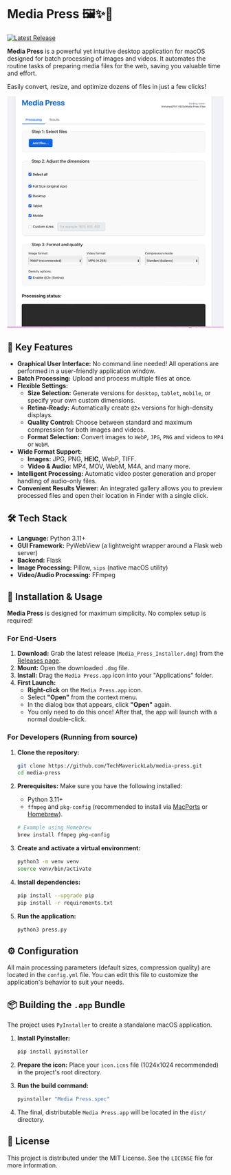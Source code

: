 # Media Press 🖼️✨🚀

[![Latest Release](https://img.shields.io/github/v/release/TechMaverickLab/media-press?label=Download&color=brightgreen)](https://github.com/TechMaverickLab/media-press/releases/latest)

**Media Press** is a powerful yet intuitive desktop application for macOS designed for batch processing of images and videos. It automates the routine tasks of preparing media files for the web, saving you valuable time and effort.

Easily convert, resize, and optimize dozens of files in just a few clicks!

![Media Press Screenshot](https://raw.githubusercontent.com/TechMaverickLab/media-press/master/assets/screenshot.png) <!-- Replace with the actual URL to your screenshot -->

## 🌟 Key Features

*   **Graphical User Interface:** No command line needed! All operations are performed in a user-friendly application window.
*   **Batch Processing:** Upload and process multiple files at once.
*   **Flexible Settings:**
    *   **Size Selection:** Generate versions for `desktop`, `tablet`, `mobile`, or specify your own custom dimensions.
    *   **Retina-Ready:** Automatically create `@2x` versions for high-density displays.
    *   **Quality Control:** Choose between standard and maximum compression for both images and videos.
    *   **Format Selection:** Convert images to `WebP`, `JPG`, `PNG` and videos to `MP4` or `WebM`.
*   **Wide Format Support:**
    *   **Images:** JPG, PNG, **HEIC**, WebP, TIFF.
    *   **Video & Audio:** MP4, MOV, WebM, M4A, and many more.
*   **Intelligent Processing:** Automatic video poster generation and proper handling of audio-only files.
*   **Convenient Results Viewer:** An integrated gallery allows you to preview processed files and open their location in Finder with a single click.

## 🛠️ Tech Stack

*   **Language:** Python 3.11+
*   **GUI Framework:** PyWebView (a lightweight wrapper around a Flask web server)
*   **Backend:** Flask
*   **Image Processing:** Pillow, `sips` (native macOS utility)
*   **Video/Audio Processing:** FFmpeg

## 🚀 Installation & Usage

**Media Press** is designed for maximum simplicity. No complex setup is required!

### For End-Users

1.  **Download:** Grab the latest release (`Media_Press_Installer.dmg`) from the [Releases page](https://github.com/TechMaverickLab/media-press/releases).
2.  **Mount:** Open the downloaded `.dmg` file.
3.  **Install:** Drag the `Media Press.app` icon into your "Applications" folder.
4.  **First Launch:**
    *   **Right-click** on the `Media Press.app` icon.
    *   Select **"Open"** from the context menu.
    *   In the dialog box that appears, click **"Open"** again.
    *   You only need to do this once! After that, the app will launch with a normal double-click.

### For Developers (Running from source)

1.  **Clone the repository:**
    ```bash
    git clone https://github.com/TechMaverickLab/media-press.git
    cd media-press
    ```
2.  **Prerequisites:** Make sure you have the following installed:
    *   Python 3.11+
    *   `ffmpeg` and `pkg-config` (recommended to install via [MacPorts](https://www.macports.org/) or [Homebrew](https://brew.sh/)).
    ```bash
    # Example using Homebrew
    brew install ffmpeg pkg-config
    ```

3.  **Create and activate a virtual environment:**
    ```bash
    python3 -m venv venv
    source venv/bin/activate
    ```

4.  **Install dependencies:**
    ```bash
    pip install --upgrade pip
    pip install -r requirements.txt
    ```

5.  **Run the application:**
    ```bash
    python3 press.py
    ```

## ⚙️ Configuration

All main processing parameters (default sizes, compression quality) are located in the `config.yml` file. You can edit this file to customize the application's behavior to suit your needs.

## 📦 Building the `.app` Bundle

The project uses `PyInstaller` to create a standalone macOS application.

1.  **Install PyInstaller:**
    ```bash
    pip install pyinstaller
    ```

2.  **Prepare the icon:** Place your `icon.icns` file (1024x1024 recommended) in the project's root directory.

3.  **Run the build command:**
    ```bash
    pyinstaller "Media Press.spec"
    ```

4.  The final, distributable `Media Press.app` will be located in the `dist/` directory.

## 📄 License

This project is distributed under the MIT License. See the `LICENSE` file for more information.
